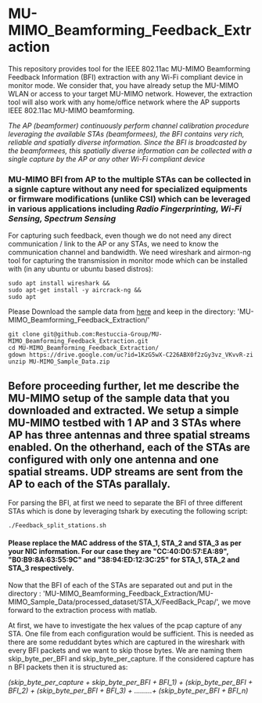 # MU-MIMO_Beamforming_Feedback_Extraction

This repository provides tool for the IEEE 802.11ac MU-MIMO Beamforming Feedback Information (BFI) extraction with any Wi-Fi compliant device in monitor mode. We consider that, you have already setup the MU-MIMO WLAN or access to your target MU-MIMO network. However, the extraction tool will also work with any home/office  network where the AP supports IEEE 802.11ac MU-MIMO beamforming. 


*The AP (beamformer) continuously perform channel calibration procedure leveraging the available STAs (beamformees), the BFI contains very rich, reliable and spatially diverse information. Since the BFI is broadcasted by the beamformees, this spatially diverse information can be collected with a single capture by the AP or any other Wi-Fi compliant device*

### MU-MIMO BFI from AP to the multiple STAs can be collected in a signle capture without any need for specialized equipments or firmware modifications (unlike CSI) which can be leveraged in various applications including *Radio Fingerprinting, Wi-Fi Sensing, Spectrum Sensing*

For capturing such feedback, even  though we do not need any direct communication / link to the AP or any STAs, we need to know the communication channel and bandwidth. We need wireshark and airmon-ng tool for capturing the transmission in monitor mode which can be installed with (in any ubuntu or ubuntu based distros):

``` 
sudo apt install wireshark &&
sudo apt-get install -y aircrack-ng &&
sudo apt
```

Please Download the sample data from [here](https://drive.google.com/file/d/1KzG5wX-C226ABX0f2zGy3vz_VKvvR-zi/view?usp=sharing)
and keep in the directory: 'MU-MIMO_Beamforming_Feedback_Extraction/'

```
git clone git@github.com:Restuccia-Group/MU-MIMO_Beamforming_Feedback_Extraction.git
cd MU-MIMO_Beamforming_Feedback_Extraction/
gdown https://drive.google.com/uc?id=1KzG5wX-C226ABX0f2zGy3vz_VKvvR-zi
unzip MU-MIMO_Sample_Data.zip 
```

## Before proceeding further, let me describe the MU-MIMO setup of the sample data that you downloaded and extracted. We setup a simple MU-MIMO testbed with 1 AP and 3 STAs where AP has three antennas and three spatial streams enabled. On the otherhand, each of the STAs are configured with only one antenna and one spatial streams. UDP streams are sent from the AP to each of the STAs parallaly. 

For parsing the BFI, at first we need to separate the BFI of three different STAs which is done by leveraging tshark by executing the following script:

```
./Feedback_split_stations.sh

```

#### Please replace the MAC address of the STA_1, STA_2 and STA_3 as per your NIC information. For our case they are     "CC:40:D0:57:EA:89", "B0:B9:8A:63:55:9C" and "38:94:ED:12:3C:25" for STA_1, STA_2 and STA_3 respectively. 

Now that the BFI of each of the STAs are separated out and put in the directory : 'MU-MIMO_Beamforming_Feedback_Extraction/MU-MIMO_Sample_Data/processed_dataset/STA_X/FeedBack_Pcap/', we move forward to the extraction process with matlab. 

At first, we have to investigate the hex values of the pcap capture of any STA. One file from each configuration would be sufficient. This is needed as there are some reduddant bytes which are captured in the wireshark with every BFI packets and we want to skip those bytes. We are naming them skip_byte_per_BFI and skip_byte_per_capture. If the considered capture has n BFI packets then it is structured as:


*(skip_byte_per_capture + skip_byte_per_BFI + BFI_1) + (skip_byte_per_BFI + BFI_2) + (skip_byte_per_BFI + BFI_3) + .........+ (skip_byte_per_BFI + BFI_n)*

